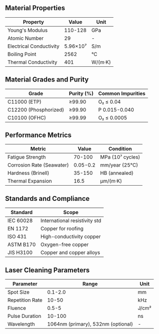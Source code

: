 ## Material Properties
| Property | Value | Unit |
| --- | --- | --- |
| Young's Modulus | 110-128 | GPa |
| Atomic Number | 29 | - |
| Electrical Conductivity | 5.96×10⁷ | S/m |
| Boiling Point | 2562 | °C |
| Thermal Conductivity | 401 | W/(m·K) |


## Material Grades and Purity
| Grade | Purity (%) | Common Impurities |
| --- | --- | --- |
| C11000 (ETP) | ≥99.90 | O₂ ≤ 0.04 |
| C12200 (Phosphorized) | ≥99.90 | P 0.015-0.040 |
| C10100 (OFHC) | ≥99.99 | O₂ ≤ 0.0005 |


## Performance Metrics
| Metric | Value | Condition |
| --- | --- | --- |
| Fatigue Strength | 70-100 | MPa (10⁷ cycles) |
| Corrosion Rate (Seawater) | 0.05-0.2 | mm/year (25°C) |
| Hardness (Brinell) | 35-150 | HB (annealed) |
| Thermal Expansion | 16.5 | µm/(m·K) |


## Standards and Compliance
| Standard | Scope |
| --- | --- |
| IEC 60028 | International resistivity std |
| EN 1172 | Copper for roofing |
| ISO 431 | High-conductivity copper |
| ASTM B170 | Oxygen-free copper |
| JIS H3100 | Copper and copper alloys |


## Laser Cleaning Parameters
| Parameter | Range | Unit |
| --- | --- | --- |
| Spot Size | 0.1-2.0 | mm |
| Repetition Rate | 10-50 | kHz |
| Fluence | 0.5-5 | J/cm² |
| Pulse Duration | 10-100 | ns |
| Wavelength | 1064nm (primary), 532nm (optional) | - |
